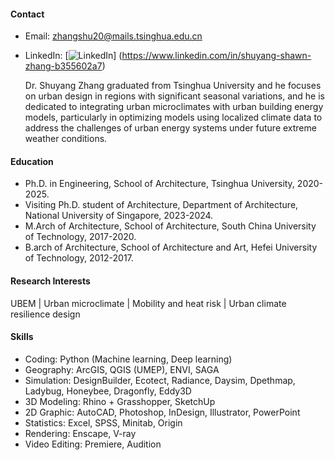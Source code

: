 #### Contact
- Email: [zhangshu20@mails.tsinghua.edu.cn](zhangshu20@mails.tsinghua.edu.cn)  
- LinkedIn: [![LinkedIn](https://img.shields.io/badge/LinkedIn-%230077B5?style=flat&logo=linkedin&logoColor=white)] (https://www.linkedin.com/in/shuyang-shawn-zhang-b355602a7)

	Dr. Shuyang Zhang graduated from Tsinghua University and he focuses on urban design in regions with significant seasonal variations, and he is dedicated to integrating urban microclimates with urban building energy models, particularly in optimizing models using localized climate data to address the challenges of urban energy systems under future extreme weather conditions.

#### Education
- Ph.D. in Engineering, School of Architecture, Tsinghua University, 2020-2025.
- Visiting Ph.D. student of Architecture, Department of Architecture, National University of Singapore, 2023-2024.
- M.Arch of Architecture, School of Architecture, South China University of Technology, 2017-2020.
- B.arch of Architecture, School of Architecture and Art, Hefei University of Technology, 2012-2017.

#### Research Interests
UBEM | Urban microclimate | Mobility and heat risk | Urban climate resilience design

#### Skills
- Coding: Python (Machine learning, Deep learning)
- Geography: ArcGIS, QGIS (UMEP), ENVI, SAGA
- Simulation: DesignBuilder, Ecotect, Radiance, Daysim, Dpethmap, Ladybug, Honeybee, Dragonfly, Eddy3D
- 3D Modeling: Rhino + Grasshopper, SketchUp
- 2D Graphic: AutoCAD, Photoshop, InDesign, Illustrator, PowerPoint
- Statistics: Excel, SPSS, Minitab, Origin
- Rendering: Enscape, V-ray
- Video Editing: Premiere, Audition


